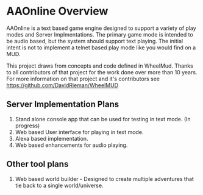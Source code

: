 # AAOnline Overview
AAOnline is a text based game engine designed to support a variety of play modes and Server Implmentations. 
The primary game mode is intended to be audio based, but the system should support text playing.  The initial 
intent is not to implement a telnet based play mode like you would find on a MUD.  

This project draws from concepts and code defined in WheelMud.  Thanks to all contributors of that project for the
work done over more than 10 years.  For more information on that project and it's contributors see
https://github.com/DavidRieman/WheelMUD


## Server Implementation Plans

1. Stand alone console app that can be used for testing in text mode.  (In progress)
2. Web based User interface for playing in text mode.
3. Alexa based implementation.
4. Web based enhancements for audio playing.

## Other tool plans

1. Web based world builder - Designed to create multiple adventures that tie back to a single world/universe.



